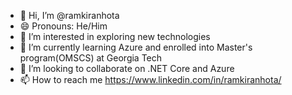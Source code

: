 - 👋 Hi, I’m @ramkiranhota
- 😄 Pronouns: He/Him
- 👀 I’m interested in exploring new technologies
- 🌱 I’m currently learning Azure and enrolled into Master's program(OMSCS) at Georgia Tech
- 💞️ I’m looking to collaborate on .NET Core and Azure
- 📫 How to reach me https://www.linkedin.com/in/ramkiranhota/

<!---
ramkiranhota/ramkiranhota is a ✨ special ✨ repository because its `README.md` (this file) appears on your GitHub profile.
You can click the Preview link to take a look at your changes.
--->
